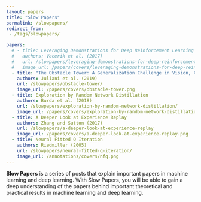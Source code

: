 ```yaml
---
layout: papers
title: "Slow Papers"
permalink: /slowpapers/
redirect_from:
 - /tags/slowpapers/

papers:
  # - title: Leveraging Demonstrations for Deep Reinforcement Learning on Robotics Problems with Sparse Rewards
  #   authors: Vecerik et al. (2017)
  #   url: /slowpapers/leveraging-demonstrations-for-deep-reinforcement-learning-on-robotics-problems-with-sparse-rewards/
  #   image_url: /papers/covers/leveraging-demonstrations-for-deep-reinforcement-learning-on-robotics-problems-with-sparse-rewards.png
  - title: "The Obstacle Tower: A Generalization Challenge in Vision, Control, and Planning"
    authors: Juliani et al. (2019)
    url: /slowpapers/obstacle-tower/
    image_url: /papers/covers/obstacle-tower.png
  - title: Exploration by Random Network Distillation
    authors: Burda et al. (2018)
    url: /slowpapers/exploration-by-random-network-distillation/
    image_url: /papers/covers/exploration-by-random-network-distillation.png
  - title: A Deeper Look at Experience Replay
    authors: Zhang and Sutton (2017)
    url: /slowpapers/a-deeper-look-at-experience-replay
    image_url: /papers/covers/a-deeper-look-at-experience-replay.png
  - title: Neural Fitted Q Iteration
    authors: Riedmiller (2005)
    url: /slowpapers/neural-fitted-q-iteration/
    image_url: /annotations/covers/nfq.png
---
```


**Slow Papers** is a series of posts that explain important papers in machine learning and deep learning. With Slow Papers, you will be able to gain a deep understanding of the papers behind important theoretical and practical results in machine learning and deep learning.

